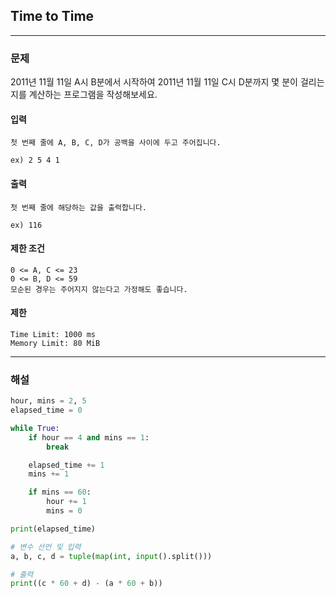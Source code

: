 ## Time to Time

---

### 문제
2011년 11월 11일 A시 B분에서 시작하여 2011년 11월 11일 C시 D분까지 몇 분이 걸리는지를 계산하는 프로그램을 작성해보세요.

#### 입력
```
첫 번째 줄에 A, B, C, D가 공백을 사이에 두고 주어집니다.
```
```
ex) 2 5 4 1
```

#### 출력
```
첫 번째 줄에 해당하는 값을 출력합니다.
```
```
ex) 116
```

#### 제한 조건
```
0 <= A, C <= 23
0 <= B, D <= 59
모순된 경우는 주어지지 않는다고 가정해도 좋습니다.
```

#### 제한
```
Time Limit: 1000 ms
Memory Limit: 80 MiB
```
---

### 해설
```python
hour, mins = 2, 5
elapsed_time = 0

while True:
    if hour == 4 and mins == 1:
        break

    elapsed_time += 1
    mins += 1

    if mins == 60:
        hour += 1
        mins = 0

print(elapsed_time)
```
```python
# 변수 선언 및 입력
a, b, c, d = tuple(map(int, input().split()))

# 출력
print((c * 60 + d) - (a * 60 + b))
```